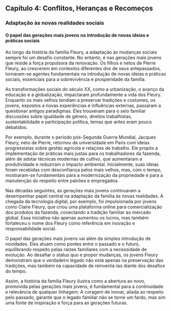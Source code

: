 
## Capítulo 4: Conflitos, Heranças e Recomeços

### Adaptação às novas realidades sociais

#### O papel das gerações mais jovens na introdução de novas ideias e práticas sociais

Ao longo da história da família Fleury, a adaptação às mudanças sociais sempre foi um desafio constante. No entanto, é nas gerações mais jovens que reside a força propulsora da renovação. Os filhos e netos de Pierre Fleury, ao crescerem em contextos diferentes dos de seus antepassados, tornaram-se agentes fundamentais na introdução de novas ideias e práticas sociais, essenciais para a sobrevivência e prosperidade da família.

As transformações sociais do século XX, como a urbanização, o avanço da educação e a globalização, impactaram profundamente a vida dos Fleury. Enquanto os mais velhos tendiam a preservar tradições e costumes, os jovens, expostos a novas experiências e influências externas, passaram a questionar antigos paradigmas. Eles trouxeram para o seio familiar discussões sobre igualdade de gênero, direitos trabalhistas, sustentabilidade e participação política, temas que antes eram pouco debatidos.

Por exemplo, durante o período pós-Segunda Guerra Mundial, Jacques Fleury, neto de Pierre, retornou da universidade em Paris com ideias progressistas sobre gestão agrícola e relações de trabalho. Ele propôs a implementação de práticas mais justas para os trabalhadores da fazenda, além de adotar técnicas modernas de cultivo, que aumentaram a produtividade e reduziram o impacto ambiental. Inicialmente, suas ideias foram recebidas com desconfiança pelos mais velhos, mas, com o tempo, mostraram-se fundamentais para a modernização da propriedade e para a manutenção do respeito entre patrões e empregados.

Nas décadas seguintes, as gerações mais jovens continuaram a desempenhar papel central na adaptação da família às novas realidades. A chegada da tecnologia digital, por exemplo, foi impulsionada por jovens como Claire Fleury, que criou uma plataforma online para comercialização dos produtos da fazenda, conectando a tradição familiar ao mercado global. Essa iniciativa não apenas aumentou os lucros, mas também fortaleceu o nome dos Fleury como referência em inovação e responsabilidade social.

O papel das gerações mais jovens vai além da simples introdução de novidades. Eles atuam como pontes entre o passado e o futuro, equilibrando respeito pelas raízes familiares com a necessidade de evolução. Ao desafiar o status quo e propor mudanças, os jovens Fleury demonstram que o verdadeiro legado não está apenas na preservação das tradições, mas também na capacidade de reinventá-las diante dos desafios do tempo.

Assim, a história da família Fleury ilustra como a abertura ao novo, promovida pelas gerações mais jovens, é fundamental para a continuidade e relevância de qualquer linhagem. A coragem de inovar, aliada ao respeito pelo passado, garante que o legado familiar não se torne um fardo, mas sim uma fonte de inspiração e força para as gerações futuras.
```
